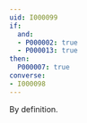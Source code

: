 ```yaml
---
uid: I000099
if:
  and:
  - P000002: true
  - P000013: true
then:
  P000007: true
converse:
- I000098
---
```


By definition.

